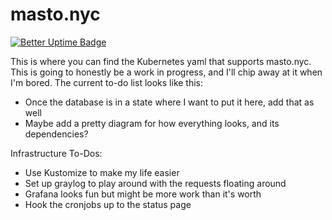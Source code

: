 # masto.nyc

[![Better Uptime Badge](https://betteruptime.com/status-badges/v1/monitor/m55v.svg)](https://betteruptime.com/?utm_source=status_badge)

This is where you can find the Kubernetes yaml that supports masto.nyc. This is going to honestly be a work in progress, and I'll chip away at it when I'm bored. The current to-do list looks like this:

- Once the database is in a state where I want to put it here, add that as well
- Maybe add a pretty diagram for how everything looks, and its dependencies?

Infrastructure To-Dos:
- Use Kustomize to make my life easier
- Set up graylog to play around with the requests floating around
- Grafana looks fun but might be more work than it's worth
- Hook the cronjobs up to the status page